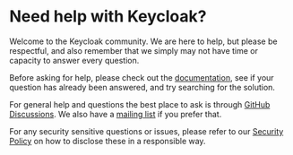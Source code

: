 # Need help with Keycloak?

Welcome to the Keycloak community. We are here to help, but please be respectful, and also remember that we simply may not have time or capacity to answer every question.

Before asking for help, please check out the [documentation](https://www.keycloak.org/documentation), see if your question has already been answered, and try searching for the solution.

For general help and questions the best place to ask is through [GitHub Discussions](https://github.com/keycloak/keycloak/discussions/categories/q-a). We also have a [mailing list](https://groups.google.com/forum/#!forum/keycloak-user) if you prefer that.

For any security sensitive questions or issues, please refer to our [Security Policy](https://github.com/keycloak/keycloak/security/policy) on how to disclose these in a responsible way.
